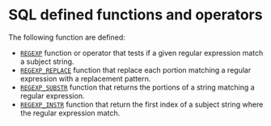 # SQL defined functions and operators

The following function are defined:

* [`REGEXP`](regexp.md) function or operator that tests if a given regular
  expression match a subject string.
* [`REGEXP_REPLACE`](regexp_replace.md) function that replace each portion
  matching a regular expression with a replacement pattern.
* [`REGEXP_SUBSTR`](regexp_substr.md) function that returns the portions
  of a string matching a regular expression.
* [`REGEXP_INSTR`](regexp_instr.md) function that return the first index of
  a subject string where the regular expression match.
